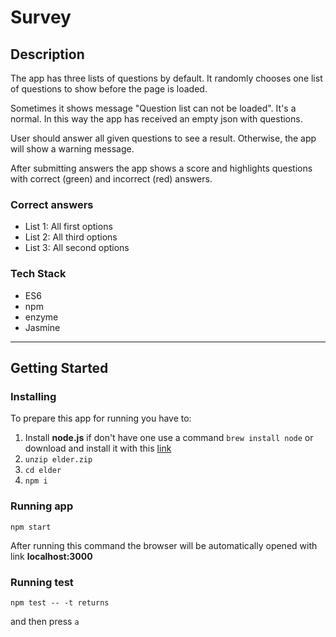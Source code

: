 # Survey

## Description

The app has three lists of questions by default. It randomly chooses one list of questions to show before the page is loaded.

Sometimes it shows message "Question list can not be loaded". It's a normal. In this way the app has received an empty json with questions.

User should answer all given questions to see a result. Otherwise, the app will show a warning message.

After submitting answers the app shows a score and highlights questions with correct (green) and incorrect (red) answers.

### Correct answers

* List 1: All first options
* List 2: All third options
* List 3: All second options

### Tech Stack

* ES6
* npm
* enzyme
* Jasmine

---

## Getting Started

### Installing

To prepare this app for running you have to:

1. Install **node.js** if don't have one use a command `brew install node` or download and install it with this [link](https://nodejs.org/en/download/)
2. `unzip elder.zip`
3. `cd elder`
4. `npm i`

### Running app

`npm start`

After running this command the browser will be automatically opened with link **localhost:3000**

### Running test

`npm test -- -t returns`

and then press `a`